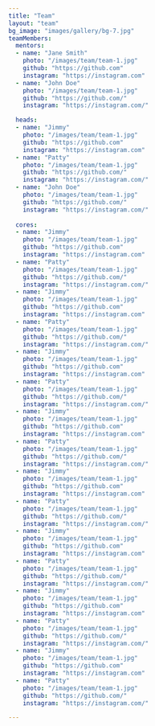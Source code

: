 ```yaml
---
title: "Team"
layout: "team"
bg_image: "images/gallery/bg-7.jpg"
teamMembers:
  mentors:
  - name: "Jane Smith"
    photo: "/images/team/team-1.jpg"
    github: "https://github.com"
    instagram: "https://instagram.com"
  - name: "John Doe"
    photo: "/images/team/team-1.jpg"
    github: "https://github.com/"
    instagram: "https://instagram.com/"

  heads:
  - name: "Jimmy"
    photo: "/images/team/team-1.jpg"
    github: "https://github.com"
    instagram: "https://instagram.com"
  - name: "Patty"
    photo: "/images/team/team-1.jpg"
    github: "https://github.com/"
    instagram: "https://instagram.com/"
  - name: "John Doe"
    photo: "/images/team/team-1.jpg"
    github: "https://github.com/"
    instagram: "https://instagram.com/"
    
  cores:
  - name: "Jimmy"
    photo: "/images/team/team-1.jpg"
    github: "https://github.com"
    instagram: "https://instagram.com"
  - name: "Patty"
    photo: "/images/team/team-1.jpg"
    github: "https://github.com/"
    instagram: "https://instagram.com/"
  - name: "Jimmy"
    photo: "/images/team/team-1.jpg"
    github: "https://github.com"
    instagram: "https://instagram.com"
  - name: "Patty"
    photo: "/images/team/team-1.jpg"
    github: "https://github.com/"
    instagram: "https://instagram.com/"
  - name: "Jimmy"
    photo: "/images/team/team-1.jpg"
    github: "https://github.com"
    instagram: "https://instagram.com"
  - name: "Patty"
    photo: "/images/team/team-1.jpg"
    github: "https://github.com/"
    instagram: "https://instagram.com/"
  - name: "Jimmy"
    photo: "/images/team/team-1.jpg"
    github: "https://github.com"
    instagram: "https://instagram.com"
  - name: "Patty"
    photo: "/images/team/team-1.jpg"
    github: "https://github.com/"
    instagram: "https://instagram.com/"
  - name: "Jimmy"
    photo: "/images/team/team-1.jpg"
    github: "https://github.com"
    instagram: "https://instagram.com"
  - name: "Patty"
    photo: "/images/team/team-1.jpg"
    github: "https://github.com/"
    instagram: "https://instagram.com/"
  - name: "Jimmy"
    photo: "/images/team/team-1.jpg"
    github: "https://github.com"
    instagram: "https://instagram.com"
  - name: "Patty"
    photo: "/images/team/team-1.jpg"
    github: "https://github.com/"
    instagram: "https://instagram.com/"
  - name: "Jimmy"
    photo: "/images/team/team-1.jpg"
    github: "https://github.com"
    instagram: "https://instagram.com"
  - name: "Patty"
    photo: "/images/team/team-1.jpg"
    github: "https://github.com/"
    instagram: "https://instagram.com/"
  - name: "Jimmy"
    photo: "/images/team/team-1.jpg"
    github: "https://github.com"
    instagram: "https://instagram.com"
  - name: "Patty"
    photo: "/images/team/team-1.jpg"
    github: "https://github.com/"
    instagram: "https://instagram.com/"

---
```


